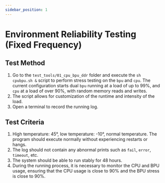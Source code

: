 ```yaml
---
sidebar_position: 1
---
```


# Environment Reliability Testing (Fixed Frequency)

## Test Method

1. Go to the `test_tools/01_cpu_bpu_ddr` folder and execute the `sh cpubpu.sh &` script to perform stress testing on the `bpu` and `cpu`. The current configuration starts dual `bpu` running at a load of up to 99%, and `cpu` at a load of over 90%, with random memory reads and writes.
2. The script allows for customization of the runtime and intensity of the load.
3. Open a terminal to record the running log.

## Test Criteria

1. High temperature: 45°, low temperature: -10°, normal temperature. The program should execute normally without experiencing restarts or hangs.
2. The log should not contain any abnormal prints such as `fail`, `error`, `timeout`, etc.
3. The system should be able to run stably for 48 hours.
4. During the running process, it is necessary to monitor the CPU and BPU usage, ensuring that the CPU usage is close to 90% and the BPU stress is close to 90%.